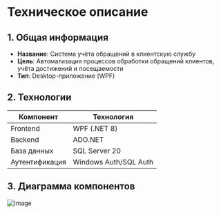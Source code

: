 # Техническое описание

## 1. Общая информация
- **Название**: Система учёта обращений в клиентскую службу  
- **Цель**: Автоматизация процессов обработки обращений клиентов, учёта достижений и посещаемости  
- **Тип**: Desktop-приложение (WPF)  

## 2. Технологии
| Компонент       | Технология               |
|-----------------|--------------------------|
| Frontend        | WPF (.NET 8)             |
| Backend         | ADO.NET                  |
| База данных     | SQL Server 20            |
| Аутентификация | Windows Auth/SQL Auth    |

## 3. Диаграмма компонентов
![image](https://github.com/user-attachments/assets/b56369e3-2129-417d-b67b-fdba693719f7)


